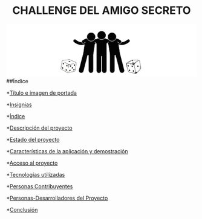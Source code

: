 <h1 align="center"> CHALLENGE DEL AMIGO SECRETO </h1>

![Silueta de tres personas abrasandose y un dado a cada lado](https://github.com/CoralesS/amigo-secreto/blob/388b6685e0e12632edc85259f694800caa1fd218/logo-amigo-secreto.png)
##Índice

*[Título e imagen de portada](#Título-e-imagen-de-portada)

*[Insignias](#insignias)

*[Índice](#índice)

*[Descripción del proyecto](#descripción-del-proyecto)

*[Estado del proyecto](#Estado-del-proyecto)

*[Características de la aplicación y demostración](#Características-de-la-aplicación-y-demostración)

*[Acceso al proyecto](#acceso-proyecto)

*[Tecnologías utilizadas](#tecnologías-utilizadas)

*[Personas Contribuyentes](#personas-contribuyentes)

*[Personas-Desarrolladores del Proyecto](#personas-desarrolladores)

*[Conclusión](#conclusión)

